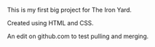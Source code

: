 This is my first big project for The Iron Yard.

Created using HTML and CSS.

An edit on github.com to test pulling and merging.
